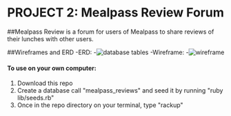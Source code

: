 # PROJECT 2: Mealpass Review Forum

##Mealpass Review is a forum for users of Mealpass to share reviews of their lunches with other users.

##Wireframes and ERD
-ERD:
    -![database tables](https://trello-attachments.s3.amazonaws.com/5721013f969caca27aea1a1f/640x480/5d3fb54c73762eade189aed24c73dfc8/MealPass_Review_Forum_ERD.JPG "db tables")
-Wireframe:
    -![wireframe](https://trello-attachments.s3.amazonaws.com/572102be0f21c697f93f538e/2016x1512/0b8bb13f7e63755e635d6262c055a0d0/MealPass_Review_Forum_Wireframe.JPG "wireframe")


#### To use on your own computer:
1. Download this repo
2. Create a database call "mealpass_reviews" and seed it by running "ruby lib/seeds.rb"
3. Once in the repo directory on your terminal, type "rackup"


